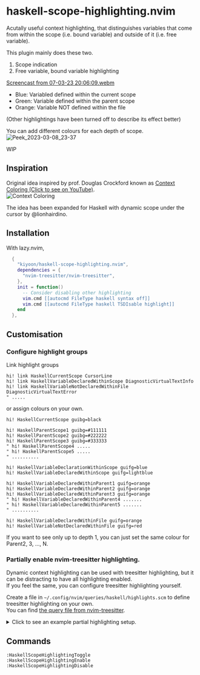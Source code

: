 # haskell-scope-highlighting.nvim

Acutally useful context highlighting, that distinguishes variables that come from within the scope (i.e. bound variable) and outside of it (i.e. free variable).

This plugin mainly does these two.

1. Scope indication
2. Free variable, bound variable highlighting

 [Screencast from 07-03-23 20:06:09.webm](https://user-images.githubusercontent.com/12980409/223540476-e8e33ced-ed41-402b-ac95-f3faa5b592e2.webm)
 
- Blue: Variabled defined within the current scope  
- Green: Variable defined within the parent scope
- Orange: Variable NOT defined within the file

(Other highlightings have been turned off to describe its effect better)  

You can add different colours for each depth of scope.  
![Peek_2023-03-08_23-37](https://user-images.githubusercontent.com/12980409/223754740-22d2f934-b6c7-4b66-b56f-f678b95bb0e8.gif)

WIP

## Inspiration

Original idea inspired by prof. Douglas Crockford known as [Context Coloring (Click to see on YouTube)](https://youtu.be/b0EF0VTs9Dc?t=899).  
![Context Coloring](https://user-images.githubusercontent.com/12980409/223306767-f3f3f92b-f88a-4ad1-80b4-80bd7826a321.png)

The idea has been expanded for Haskell with dynamic scope under the cursor by @lionhairdino.

## Installation

With lazy.nvim,

```lua
  {
    "kiyoon/haskell-scope-highlighting.nvim",
    dependencies = {
      "nvim-treesitter/nvim-treesitter",
    },
    init = function()
      -- Consider disabling other highlighting
      vim.cmd [[autocmd FileType haskell syntax off]]
      vim.cmd [[autocmd FileType haskell TSDIsable highlight]]
    end
  },
```

## Customisation

### Configure highlight groups

Link highlight groups

```vim
hi! link HaskellCurrentScope CursorLine
hi! link HaskellVariableDeclaredWithinScope DiagnosticVirtualTextInfo
hi! link HaskellVariableNotDeclaredWithinFile DiagnosticVirtualTextError
" .....
```

or assign colours on your own.

```vim
hi! HaskellCurrentScope guibg=black

hi! HaskellParentScope1 guibg=#111111
hi! HaskellParentScope2 guibg=#222222
hi! HaskellParentScope3 guibg=#333333
" hi! HaskellParentScope4 .....
" hi! HaskellParentScope5 .....
" ..........

hi! HaskellVariableDeclarationWithinScope guifg=blue
hi! HaskellVariableDeclaredWithinScope guifg=lightblue

hi! HaskellVariableDeclaredWithinParent1 guifg=orange
hi! HaskellVariableDeclaredWithinParent2 guifg=orange
hi! HaskellVariableDeclaredWithinParent3 guifg=orange
" hi! HaskellVariableDeclaredWithinParent4 .......
" hi! HaskellVariableDeclaredWithinParent5 .......
" ..........

hi! HaskellVariableDeclaredWithinFile guifg=orange
hi! HaskellVariableNotDeclaredWithinFile guifg=red
```

If you want to see only up to depth 1, you can just set the same colour for Parent2, 3, ..., N.  

### Partially enable nvim-treesitter highlighting.

Dynamic context highlighting can be used with treesitter highlighting, but it can be distracting to have all highlighting enabled.  
If you feel the same, you can configure treesitter highlighting yourself.

Create a file in `~/.config/nvim/queries/haskell/highlights.scm` to define treesitter highlighting on your own.  
You can find [the query file from nvim-treesitter](https://github.com/nvim-treesitter/nvim-treesitter/blob/master/queries/haskell/highlights.scm).

<details>
<summary>
Click to see an example partial highlighting setup.
</summary>

```scm
(con_unit) @symbol  ; unit, as in ()

(comment) @comment

;; ----------------------------------------------------------------------------
;; Functions and variables

(variable) @variable
(pat_wildcard) @variable
(signature name: (variable) @variable)

(function
  name: (variable) @function
  patterns: (patterns))
(function
  name: (variable) @function
  rhs: (exp_lambda))
((signature (variable) @function (fun)) . (function (variable)))
((signature (variable) @_type (fun)) . (function (variable) @function) (#eq? @function @_type))
((signature (variable) @function (context (fun))) . (function (variable)))
((signature (variable) @_type (context (fun))) . (function (variable) @function) (#eq? @function @_type))
((signature (variable) @function (forall (context (fun)))) . (function (variable)))
((signature (variable) @_type (forall (context (fun)))) . (function (variable) @function) (#eq? @function @_type))

(exp_infix (variable) @operator)  ; consider infix functions as operators
(exp_section_right (variable) @operator) ; partially applied infix functions (sections) also get highlighted as operators
(exp_section_left (variable) @operator)

(exp_infix (exp_name) @function.call (#set! "priority" 101))
(exp_apply . (exp_name (variable) @function.call))
(exp_apply . (exp_name (qualified_variable (variable) @function.call)))


;; ----------------------------------------------------------------------------
;; Types

(type) @type
(type_star) @type
(type_variable) @type

(constructor) @constructor

;; ----------------------------------------------------------------------------
;; Quasi-quotes

(quoter) @function.call
; Highlighting of quasiquote_body is handled by injections.scm
```
</details>

## Commands

```vim
:HaskellScopeHighlightingToggle
:HaskellScopeHighlightingEnable
:HaskellScopeHighlightingDisable
```
